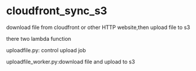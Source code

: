 # cloudfront_sync_s3

download file from cloudfront or other HTTP website,then upload file to s3

there two lambda function

uploadfile.py: control upload job

uploadfile_worker.py:download file and upload to s3
